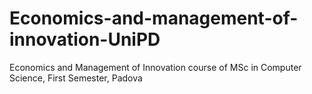 # Economics-and-management-of-innovation-UniPD
Economics and Management of Innovation course of MSc in Computer Science, First Semester, Padova
